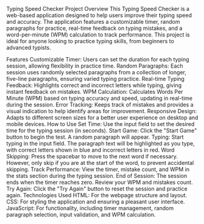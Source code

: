 Typing Speed Checker
Project Overview
This Typing Speed Checker is a web-based application designed to help users improve their typing speed and accuracy. The application features a customizable timer, random paragraphs for practice, real-time feedback on typing mistakes, and a word-per-minute (WPM) calculation to track performance. This project is ideal for anyone looking to practice typing skills, from beginners to advanced typists.

Features
Customizable Timer: Users can set the duration for each typing session, allowing flexibility in practice time.
Random Paragraphs: Each session uses randomly selected paragraphs from a collection of longer, five-line paragraphs, ensuring varied typing practice.
Real-time Typing Feedback: Highlights correct and incorrect letters while typing, giving instant feedback on mistakes.
WPM Calculation: Calculates Words Per Minute (WPM) based on typing accuracy and speed, updating in real-time during the session.
Error Tracking: Keeps track of mistakes and provides a visual indication to help identify areas for improvement.
Responsive Design: Adapts to different screen sizes for a better user experience on desktop and mobile devices.
How to Use
Set Time: Use the input field to set the desired time for the typing session (in seconds).
Start Game: Click the "Start Game" button to begin the test. A random paragraph will appear.
Typing: Start typing in the input field. The paragraph text will be highlighted as you type, with correct letters shown in blue and incorrect letters in red.
Word Skipping: Press the spacebar to move to the next word if necessary. However, only skip if you are at the start of the word, to prevent accidental skipping.
Track Performance: View the timer, mistake count, and WPM in the stats section during the typing session.
End of Session: The session ends when the timer reaches zero. Review your WPM and mistakes count.
Try Again: Click the "Try Again" button to reset the session and practice again.
Technologies Used
HTML: For the webpage structure and layout.
CSS: For styling the application and ensuring a pleasant user interface.
JavaScript: For functionality, including timer management, random paragraph selection, input validation, and WPM calculation.
